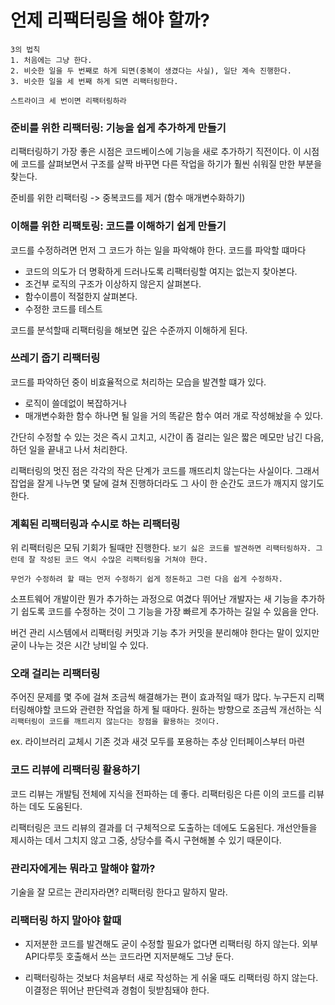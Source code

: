 # 언제 리팩터링을 해야 할까?

```
3의 법칙
1. 처음에는 그냥 한다.
2. 비슷한 일을 두 번째로 하게 되면(중복이 생겼다는 사실), 일단 계속 진행한다.
3. 비슷한 일을 세 번째 하게 되면 리팩터링한다.
```

`스트라이크 세 번이면 리팩터링하라`

### 준비를 위한 리팩터링: 기능을 쉽게 추가하게 만들기

리팩터링하기 가장 좋은 시점은 코드베이스에 기능을 새로 추가하기 직전이다. 이 시점에 코드를 살펴보면서 구조를 살짝 바꾸면 다른 작업을 하기가 훨씬 쉬워질 만한 부분을 찾는다.

준비를 위한 리팩터링 -> 중복코드를 제거 (함수 매개변수화하기)

### 이해를 위한 리팩토링: 코드를 이해하기 쉽게 만들기

코드를 수정하려면 먼저 그 코드가 하는 일을 파악해야 한다. 코드를 파악할 떄마다

-   코드의 의도가 더 명확하게 드러나도록 리팩터링할 여지는 없는지 찾아본다.
-   조건부 로직의 구조가 이상하지 않은지 살펴본다.
-   함수이름이 적절한지 살펴본다.
-   수정한 코드를 테스트

코드를 분석할때 리팩터링을 해보면 깊은 수준까지 이해하게 된다.

### 쓰레기 줍기 리팩터링

코드를 파악하던 중이 비효율적으로 처리하는 모습을 발견할 떄가 있다.

-   로직이 쓸데없이 복잡하거나
-   매개변수화한 함수 하나면 될 일을 거의 똑같은 함수 여러 개로 작성해놨을 수 있다.

간단히 수정할 수 있는 것은 즉시 고치고, 시간이 좀 걸리는 일은 짧은 메모만 남긴 다음, 하던 일을 끝내고 나서 처리한다.

리팩터링의 멋진 점은 각각의 작은 단계가 코드를 깨뜨리치 않는다는 사실이다. 그래서 잡업을 잘게 나누면 몇 달에 걸쳐 진행하더라도 그 사이 한 순간도 코드가 깨지지 않기도 한다.

### 계획된 리팩터링과 수시로 하는 리팩터링

위 리팩터링은 모둬 기회가 될때만 진행한다.
`보기 싫은 코드를 발견하면 리팩터링하자. 그런데 잘 작성된 코드 역시 수많은 리팩터링을 거쳐야 한다.`

`무언가 수정하려 할 때는 먼저 수정하기 쉽게 정돈하고 그런 다음 쉽게 수정하자.`

소프트웨어 개발이란 뭔가 추가하는 과정으로 여겼다 뛰어난 개발자는 새 기능을 추가하기 쉽도록 코드를 수정하는 것이 그 기능을 가장 빠르게 추가하는 길일 수 있음을 안다.

버건 관리 시스템에서 리팩터링 커밋과 기능 추가 커밋을 분리해야 한다는 말이 있지만 굳이 나누는 것은 시간 낭비일 수 있다.

### 오래 걸리는 리팩터링

주어진 문제를 몇 주에 걸쳐 조금씩 해결해가는 편이 효과적일 때가 많다. 누구든지 리팩터링해야할 코드와 관련한 작업을 하게 될 때마다. 원하는 방향으로 조금씩 개선하는 식`리팩터링이 코드를 깨트리지 않는다는 장점을 활용하는 것이다.`

ex. 라이브러리 교체시 기존 것과 새것 모두를 포용하는 추상 인터페이스부터 마련

### 코드 리뷰에 리팩터링 활용하기

코드 리뷰는 개발팀 전체에 지식을 전파하는 데 좋다. 리팩터링은 다른 이의 코드를 리뷰하는 데도 도움된다.

리팩터링은 코드 리뷰의 결과를 더 구체적으로 도출하는 데에도 도움된다. 개선안들을 제시하는 데서 그치지 않고 그중, 상당수를 즉시 구현해볼 수 있기 때문이다.

### 관리자에게는 뭐라고 말해야 할까?

기술을 잘 모르는 관리자라면? 리팩터링 한다고 말하지 말라.

### 리팩터링 하지 말아야 할때

-   지저분한 코드를 발견해도 굳이 수정할 필요가 없다면 리팩터링 하지 않는다. 외부 API다루듯 호출해서 쓰는 코드라면 지저분해도 그냥 둔다.

-   리팩터링하는 것보다 처음부터 새로 작성하는 게 쉬울 때도 리팩터링 하지 않는다. 이결정은 뛰어난 판단력과 경험이 뒷받침돼야 한다.
